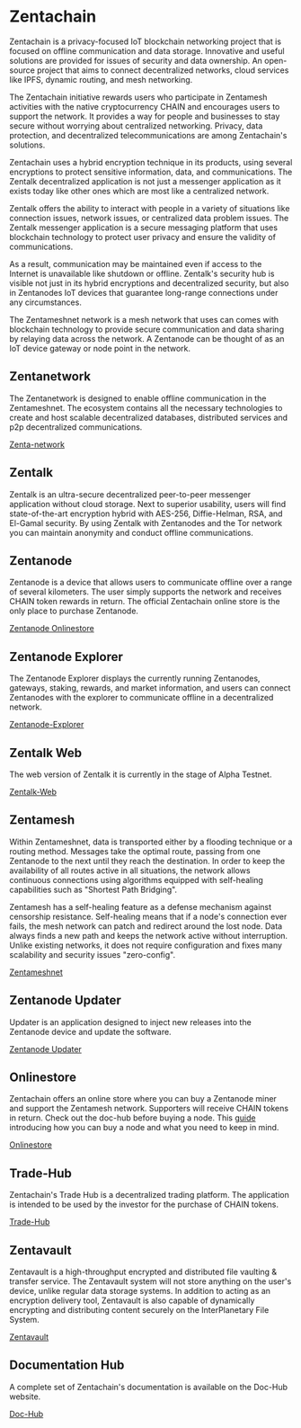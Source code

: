 # Zentachain

Zentachain is a privacy-focused IoT blockchain networking project that is focused on offline communication and data storage. Innovative and useful solutions are provided for issues of security and data ownership. An open-source project that aims to connect decentralized networks, cloud services like IPFS, dynamic routing, and mesh networking.

The Zentachain initiative rewards users who participate in Zentamesh activities with the native cryptocurrency CHAIN and encourages users to support the network. It provides a way for people and businesses to stay secure without worrying about centralized networking. Privacy, data protection, and decentralized telecommunications are among Zentachain's solutions.

Zentachain uses a hybrid encryption technique in its products, using several encryptions to protect sensitive information, data, and communications. The Zentalk decentralized application is not just a messenger application as it exists today like other ones which are most like a centralized network. 

Zentalk offers the ability to interact with people in a variety of situations like connection issues, network issues, or centralized data problem issues. The Zentalk messenger application is a secure messaging platform that uses blockchain technology to protect user privacy and ensure the validity of communications.

As a result, communication may be maintained even if access to the Internet is unavailable like shutdown or offline. Zentalk's security hub is visible not just in its hybrid encryptions and decentralized security, but also in Zentanodes IoT devices that guarantee long-range connections under any circumstances.

The Zentameshnet network is a mesh network that uses can comes with blockchain technology to provide secure communication and data sharing by relaying data across the network. A Zentanode can be thought of as an IoT device gateway or node point in the network.

## Zentanetwork

The Zentanetwork is designed to enable offline communication in the Zentameshnet. The ecosystem contains all the necessary technologies to create and host scalable decentralized databases, distributed services and p2p decentralized communications.

[Zenta-network](https://docs.zentachain.io/zentanetwork)

## Zentalk

Zentalk is an ultra-secure decentralized peer-to-peer messenger application without cloud storage. Next to superior usability, users will find state-of-the-art encryption hybrid with AES-256, Diffie-Helman, RSA, and El-Gamal security. By using Zentalk with Zentanodes and the Tor network you can maintain anonymity and conduct offline communications.

## Zentanode

Zentanode is a device that allows users to communicate offline over a range of several kilometers. The user simply supports the network and receives CHAIN token rewards in return. The official Zentachain online store is the only place to purchase Zentanode.

[Zentanode Onlinestore](https://zentanode.com)

## Zentanode Explorer

The Zentanode Explorer displays the currently running Zentanodes, gateways, staking, rewards, and market information, and users can connect Zentanodes with the explorer to communicate offline in a decentralized network.

[Zentanode-Explorer](https://explorer.zentanode.com/)

## Zentalk Web

The web version of Zentalk it is currently in the stage of Alpha Testnet.

[Zentalk-Web](https://zentalk.chat)

## Zentamesh

Within Zentameshnet, data is transported either by a flooding technique or a routing method. Messages take the optimal route, passing from one Zentanode to the next until they reach the destination. In order to keep the availability of all routes active in all situations, the network allows continuous connections using algorithms equipped with self-healing capabilities such as "Shortest Path Bridging".

Zentamesh has a self-healing feature as a defense mechanism against censorship resistance. Self-healing means that if a node's connection ever fails, the mesh network can patch and redirect around the lost node. Data always finds a new path and keeps the network active without interruption. Unlike existing networks, it does not require configuration and fixes many scalability and security issues "zero-config".

[Zentameshnet](https://docs.zentachain.io/Overview/introduction)

## Zentanode Updater

Updater is an application designed to inject new releases into the Zentanode device and update the software.

[Zentanode Updater](https://github.com/ZentaChain/Zentanode-Updater)

## Onlinestore

Zentachain offers an online store where you can buy a Zentanode miner and support the Zentamesh network. Supporters will receive CHAIN tokens in return. Check out the doc-hub before buying a node. This [guide](https://docs.zentachain.io/zentanode/purchase-guide) introducing how you can buy a node and what you need to keep in mind.

[Onlinestore](https://zentanode.com)

## Trade-Hub
Zentachain's Trade Hub is a decentralized trading platform. The application is intended to be used by the investor for the purchase of CHAIN tokens.

[Trade-Hub](https://trade.zentachain.io)

## Zentavault

Zentavault is a high-throughput encrypted and distributed file vaulting & transfer service. The Zentavault system will not store anything on the user's device, unlike regular data storage systems. In addition to acting as an encryption delivery tool, Zentavault is also capable of dynamically encrypting and distributing content securely on the InterPlanetary File System.

[Zentavault](https://github.com/ZentaChain/Zentavault)
 
## Documentation Hub

A complete set of Zentachain's documentation is available on the Doc-Hub website.

[Doc-Hub](https://docs.zentachain.io)
